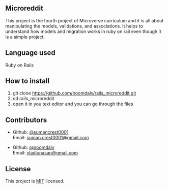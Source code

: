 ## Microreddit

This project is the fourth project of Microverse curriculum and it is all about manipulating the models, validations, and associations. It helps to understand how models and migration works in ruby on rail even though it is a simple project.

## Language used

Ruby on Rails

## How to install

1. git clone https://github.com/noomdalv/rails_microreddit.git
2. cd rails_microreddit
3. open it in you text editor and you can go through the files

## Contributors

- Github: [@sumancrest0001](https://github.com/sumancrest0001)<br />
  Email: suman.crest0001@gmail.com

- Github: [@noomdalv](https://github.com/noomdalv)<br />
  Email: vladlunasan@gmail.com

## License

This project is [MIT](https://opensource.org/licenses/MIT) licensed.
